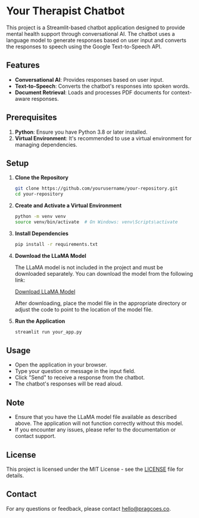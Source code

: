 # Your Therapist Chatbot

This project is a Streamlit-based chatbot application designed to provide mental health support through conversational AI. The chatbot uses a language model to generate responses based on user input and converts the responses to speech using the Google Text-to-Speech API.

## Features

- **Conversational AI**: Provides responses based on user input.
- **Text-to-Speech**: Converts the chatbot's responses into spoken words.
- **Document Retrieval**: Loads and processes PDF documents for context-aware responses.

## Prerequisites

1. **Python**: Ensure you have Python 3.8 or later installed.
2. **Virtual Environment**: It's recommended to use a virtual environment for managing dependencies.

## Setup

1. **Clone the Repository**

    ```bash
    git clone https://github.com/yourusername/your-repository.git
    cd your-repository
    ```

2. **Create and Activate a Virtual Environment**

    ```bash
    python -m venv venv
    source venv/bin/activate  # On Windows: venv\Scripts\activate
    ```

3. **Install Dependencies**

    ```bash
    pip install -r requirements.txt
    ```

4. **Download the LLaMA Model**

    The LLaMA model is not included in the project and must be downloaded separately. You can download the model from the following link:

    [Download LLaMA Model](https://huggingface.co/TheBloke/Llama-2-7B-Chat-GGML/blob/main/llama-2-7b-chat.ggmlv3.q4_0.bin)

    After downloading, place the model file in the appropriate directory or adjust the code to point to the location of the model file.

5. **Run the Application**

    ```bash
    streamlit run your_app.py
    ```

## Usage

- Open the application in your browser.
- Type your question or message in the input field.
- Click "Send" to receive a response from the chatbot.
- The chatbot's responses will be read aloud.

## Note

- Ensure that you have the LLaMA model file available as described above. The application will not function correctly without this model.
- If you encounter any issues, please refer to the documentation or contact support.

## License

This project is licensed under the MIT License - see the [LICENSE](LICENSE) file for details.

## Contact

For any questions or feedback, please contact [hello@pragcoes.co](mailto:@praghellocodes.co).
